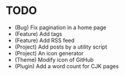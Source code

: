 # TODO

* (Bug) Fix pagination in a home page
* (Feature) Add tags
* (Feature) Add RSS feed
* (Project) Add posts by a utility script
* (Project) An icon generator
* (Theme) Modify icon of GitHub
* (Plugin) Add a word count for CJK pages
